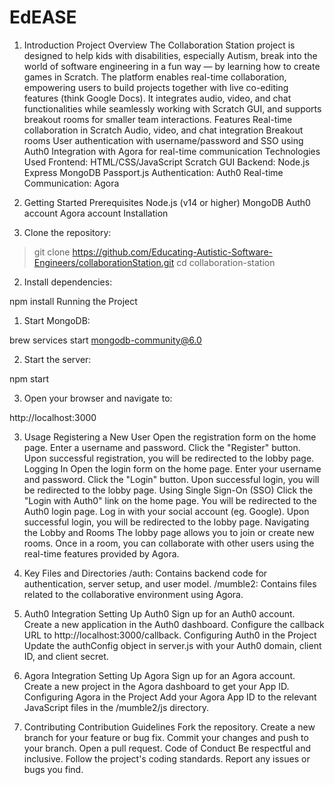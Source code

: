 # EdEASE


1. Introduction
Project Overview
The Collaboration Station project is designed to help kids with disabilities, especially Autism, break into the world of software engineering in a fun way — by learning how to create games in Scratch. The platform enables real-time collaboration, empowering users to build projects together with live co-editing features (think Google Docs). It integrates audio, video, and chat functionalities while seamlessly working with Scratch GUI, and supports breakout rooms for smaller team interactions.
Features
Real-time collaboration in Scratch
Audio, video, and chat integration
Breakout rooms
User authentication with username/password and SSO using Auth0
Integration with Agora for real-time communication
Technologies Used
Frontend:
HTML/CSS/JavaScript
Scratch GUI
Backend:
Node.js
Express
MongoDB
Passport.js
Authentication:
Auth0
Real-time Communication:
Agora
2. Getting Started
Prerequisites
Node.js (v14 or higher)
MongoDB
Auth0 account
Agora account
Installation

1. Clone the repository:

> git clone https://github.com/Educating-Autistic-Software-Engineers/collaborationStation.git
> cd collaboration-station

2. Install dependencies:

npm install
Running the Project
1. Start MongoDB:

brew services start mongodb-community@6.0

2. Start the server:

npm start

3. Open your browser and navigate to:

http://localhost:3000


3. Usage
Registering a New User
Open the registration form on the home page.
Enter a username and password.
Click the "Register" button.
Upon successful registration, you will be redirected to the lobby page.
Logging In
Open the login form on the home page.
Enter your username and password.
Click the "Login" button.
Upon successful login, you will be redirected to the lobby page.
Using Single Sign-On (SSO)
Click the "Login with Auth0" link on the home page.
You will be redirected to the Auth0 login page.
Log in with your social account (eg. Google).
Upon successful login, you will be redirected to the lobby page.
Navigating the Lobby and Rooms
The lobby page allows you to join or create new rooms.
Once in a room, you can collaborate with other users using the real-time features provided by Agora.

4. Key Files and Directories
/auth: Contains backend code for authentication, server setup, and user model.
/mumble2: Contains files related to the collaborative environment using Agora.


5. Auth0 Integration
Setting Up Auth0
Sign up for an Auth0 account.
Create a new application in the Auth0 dashboard.
Configure the callback URL to http://localhost:3000/callback.
Configuring Auth0 in the Project
Update the authConfig object in server.js with your Auth0 domain, client ID, and client secret.

6. Agora Integration
Setting Up Agora
Sign up for an Agora account.
Create a new project in the Agora dashboard to get your App ID.
Configuring Agora in the Project
Add your Agora App ID to the relevant JavaScript files in the /mumble2/js directory.

7. Contributing
Contribution Guidelines
Fork the repository.
Create a new branch for your feature or bug fix.
Commit your changes and push to your branch.
Open a pull request.
Code of Conduct
Be respectful and inclusive.
Follow the project's coding standards.
Report any issues or bugs you find.

